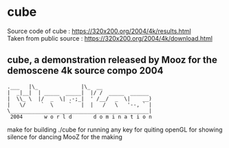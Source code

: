 # cube

Source code of cube : https://320x200.org/2004/4k/results.html  
Taken from public source : https://320x200.org/2004/4k/download.html

## cube, a demonstration released by Mooz for the demoscene 4k source compo 2004

	.___   |\_              |\_  __
	|  _|__|  | _____  _____|  |/ /  _____  ______
	|  \\_ \  |/  _  \| .-;_|  ' /__/  _  \|    __)
	|   \/     `  \     `   |  |   /   \   '--, ` |
	\_____________________________________________|
	 2004       w o r l d       d o m i n a t i o n

make for building
./cube for running
any key for quiting
openGL for showing
silence for dancing
MooZ for the making